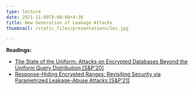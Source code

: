 ```yaml
---
type: lecture
date: 2021-11-09T8:00:00+4:30
title: New Generation of Leakage Attacks
thumbnail: /static_files/presentations/lec.jpg

---
```

**Readings:**
- [The State of the Uniform: Attacks on Encrypted Databases Beyond the Uniform Query Distribution [S&P’20]](https://eprint.iacr.org/2019/441.pdf)
- [Response-Hiding Encrypted Ranges: Revisiting Security via Parametrized Leakage-Abuse Attacks [S&P’21]](https://eprint.iacr.org/2021/093.pdf)
